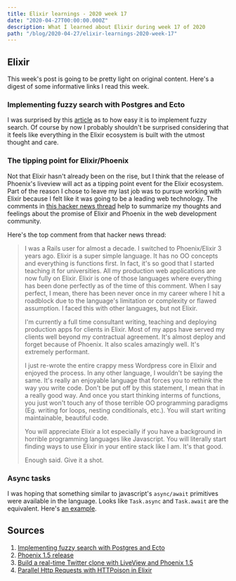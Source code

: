 ```yaml
---
title: Elixir learnings - 2020 week 17
date: "2020-04-27T00:00:00.000Z"
description: What I learned about Elixir during week 17 of 2020
path: "/blog/2020-04-27/elixir-learnings-2020-week-17"
---
```


## Elixir

This week's post is going to be pretty light on original content. Here's a digest of some informative links I read this week.

### Implementing fuzzy search with Postgres and Ecto

I was surprised by this [article][fuzzy] as to how easy it is to implement fuzzy search. Of course by now I probably 
shouldn't be surprised considering that it feels like everything in the Elixir ecosystem is built with the utmost
thought and care.

### The tipping point for Elixir/Phoenix

Not that Elixir hasn't already been on the rise, but I think that the release of Phoenix's liveview will act as a tipping
point event for the Elixir ecosystem. Part of the reason I chose to leave my last job was to pursue working with 
Elixir because I felt like it was going to be a leading web technology. The comments in [this hacker news thread][hn-liveview] 
help to summarize my thoughts and feelings about the promise of Elixir and Phoenix in the web development community.

Here's the top comment from that hacker news thread:

> I was a Rails user for almost a decade. I switched to Phoenix/Elixir 3 years ago. Elixir is a super simple language. It has no OO concepts and everything is functions first. In fact, it's so good that I started teaching it for universities. All my production web applications are now fully on Elixir.
  Elixir is one of those languages where everything has been done perfectly as of the time of this comment. When I say perfect, I mean, there has been never once in my career where I hit a roadblock due to the language's limitation or complexity or flawed assumption. I faced this with other languages, but not Elixir.
>  
>  I'm currently a full time consultant writing, teaching and deploying production apps for clients in Elixir. Most of my apps have served my clients well beyond my contractual agreement. It's almost deploy and forget because of Phoenix. It also scales amazingly well. It's extremely performant.
>  
>  I just re-wrote the entire crappy mess Wordpress core in Elixir and enjoyed the process. In any other language, I wouldn't be saying the same. It's really an enjoyable language that forces you to rethink the way you write code. Don't be put off by this statement, I mean that in a really good way. And once you start thinking interms of functions, you just won't touch any of those terrible OO programming paradigms (Eg. writing for loops, nesting conditionals, etc.). You will start writing maintainable, beautiful code.
>  
>  You will appreciate Elixir a lot especially if you have a background in horrible programming languages like Javascript. You will literally start finding ways to use Elixir in your entire stack like I am. It's that good.
>  
>  Enough said. Give it a shot.

### Async tasks

I was hoping that something similar to javascript's `async/await` primitives were available in the language. Looks like 
`Task.async` and `Task.await` are the equivalent. Here's [an example][async-tasks].

## Sources

[fuzzy]: http://tech.forwardfinancing.com/elixir/ecto/postgres/fuzzy-search/2017/12/20/fuzzy-search-in-elixir.html
[liveview]: https://github.com/phoenixframework/phoenix/releases/tag/v1.5.1
[hn-liveview]: https://news.ycombinator.com/item?id=22947341
[async-tasks]: https://www.simon-neutert.de/2017/async-http-requests-elixir/

1. [Implementing fuzzy search with Postgres and Ecto][fuzzy]
1. [Phoenix 1.5 release][liveview]
1. [Build a real-time Twitter clone with LiveView and Phoenix 1.5 ][hn-liveview]
1. [Parallel Http Requests with HTTPoison in Elixir][async-tasks]
